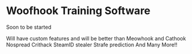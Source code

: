 # Woofhook Training Software

Soon to be started

Will have custom features and will be better than Meowhook and Cathook
Nospread
Crithack
SteamID stealer
Strafe prediction
And Many More!!



